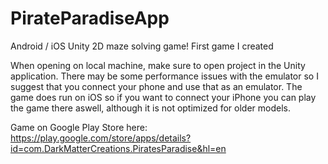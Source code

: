 # PirateParadiseApp
Android / iOS Unity 2D maze solving game! First game I created

When opening on local machine, make sure to open project in the Unity application. There may be some performance
issues with the emulator so I suggest that you connect your phone and use that as an emulator. The game does run 
on iOS so if you want to connect your iPhone you can play the game there aswell, although it is not optimized
for older models.

Game on Google Play Store here: https://play.google.com/store/apps/details?id=com.DarkMatterCreations.PiratesParadise&hl=en
